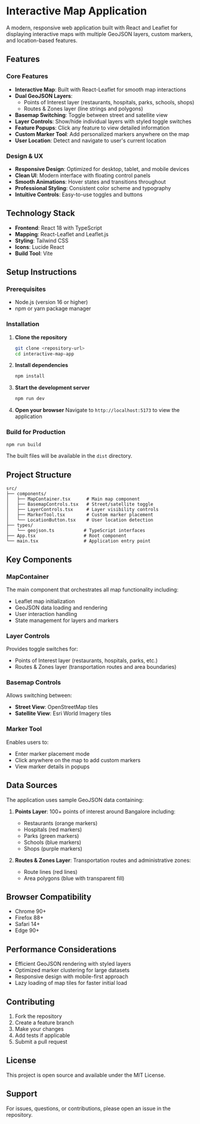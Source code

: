 # Interactive Map Application

A modern, responsive web application built with React and Leaflet for displaying interactive maps with multiple GeoJSON layers, custom markers, and location-based features.

## Features

### Core Features
- **Interactive Map**: Built with React-Leaflet for smooth map interactions
- **Dual GeoJSON Layers**: 
  - Points of Interest layer (restaurants, hospitals, parks, schools, shops)
  - Routes & Zones layer (line strings and polygons)
- **Basemap Switching**: Toggle between street and satellite view
- **Layer Controls**: Show/hide individual layers with styled toggle switches
- **Feature Popups**: Click any feature to view detailed information
- **Custom Marker Tool**: Add personalized markers anywhere on the map
- **User Location**: Detect and navigate to user's current location

### Design & UX
- **Responsive Design**: Optimized for desktop, tablet, and mobile devices
- **Clean UI**: Modern interface with floating control panels
- **Smooth Animations**: Hover states and transitions throughout
- **Professional Styling**: Consistent color scheme and typography
- **Intuitive Controls**: Easy-to-use toggles and buttons

## Technology Stack

- **Frontend**: React 18 with TypeScript
- **Mapping**: React-Leaflet and Leaflet.js
- **Styling**: Tailwind CSS
- **Icons**: Lucide React
- **Build Tool**: Vite

## Setup Instructions

### Prerequisites
- Node.js (version 16 or higher)
- npm or yarn package manager

### Installation

1. **Clone the repository**
   ```bash
   git clone <repository-url>
   cd interactive-map-app
   ```

2. **Install dependencies**
   ```bash
   npm install
   ```

3. **Start the development server**
   ```bash
   npm run dev
   ```

4. **Open your browser**
   Navigate to `http://localhost:5173` to view the application

### Build for Production

```bash
npm run build
```

The built files will be available in the `dist` directory.

## Project Structure

```
src/
├── components/
│   ├── MapContainer.tsx      # Main map component
│   ├── BasemapControls.tsx   # Street/satellite toggle
│   ├── LayerControls.tsx     # Layer visibility controls
│   ├── MarkerTool.tsx        # Custom marker placement
│   └── LocationButton.tsx    # User location detection
├── types/
│   └── geojson.ts           # TypeScript interfaces
├── App.tsx                  # Root component
└── main.tsx                 # Application entry point
```

## Key Components

### MapContainer
The main component that orchestrates all map functionality including:
- Leaflet map initialization
- GeoJSON data loading and rendering
- User interaction handling
- State management for layers and markers

### Layer Controls
Provides toggle switches for:
- Points of Interest layer (restaurants, hospitals, parks, etc.)
- Routes & Zones layer (transportation routes and area boundaries)

### Basemap Controls
Allows switching between:
- **Street View**: OpenStreetMap tiles
- **Satellite View**: Esri World Imagery tiles

### Marker Tool
Enables users to:
- Enter marker placement mode
- Click anywhere on the map to add custom markers
- View marker details in popups

## Data Sources

The application uses sample GeoJSON data containing:

1. **Points Layer**: 100+ points of interest around Bangalore including:
   - Restaurants (orange markers)
   - Hospitals (red markers)
   - Parks (green markers)
   - Schools (blue markers)
   - Shops (purple markers)

2. **Routes & Zones Layer**: Transportation routes and administrative zones:
   - Route lines (red lines)
   - Area polygons (blue with transparent fill)

## Browser Compatibility

- Chrome 90+
- Firefox 88+
- Safari 14+
- Edge 90+

## Performance Considerations

- Efficient GeoJSON rendering with styled layers
- Optimized marker clustering for large datasets
- Responsive design with mobile-first approach
- Lazy loading of map tiles for faster initial load

## Contributing

1. Fork the repository
2. Create a feature branch
3. Make your changes
4. Add tests if applicable
5. Submit a pull request

## License

This project is open source and available under the MIT License.

## Support

For issues, questions, or contributions, please open an issue in the repository.